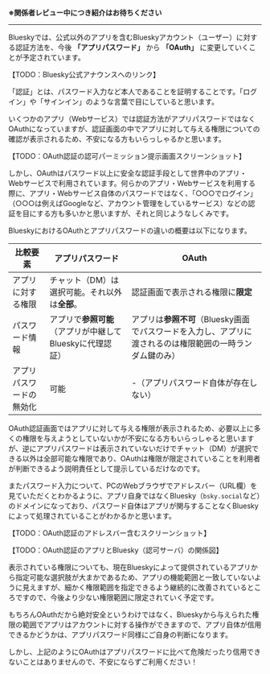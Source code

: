 <b>※関係者レビュー中につき紹介はお待ちください</b>

---


Blueskyでは、公式以外のアプリを含むBlueskyアカウント（ユーザー）に対する認証方法を、今後 **「アプリパスワード」** から **「OAuth」** に変更していくことが予定されています。

【TODO：Bluesky公式アナウンスへのリンク】

「認証」とは、パスワード入力など本人であることを証明することです。「ログイン」や「サインイン」のような言葉で目にしていると思います。

いくつかのアプリ（Webサービス）では認証方法がアプリパスワードではなくOAuthになっていますが、認証画面の中でアプリに対して与える権限についての確認が表示されるため、不安になる方もいらっしゃるかと思います。

【TODO：OAuth認証の認可パーミッション提示画面スクリーンショット】

しかし、OAuthはパスワード以上に安全な認証手段として世界中のアプリ・Webサービスで利用されています。何らかのアプリ・Webサービスを利用する際に、アプリ・Webサービス自体のパスワードではなく、「○○○でログイン」（○○○は例えばGoogleなど、アカウント管理をしているサービス）などの認証を目にする方も多いかと思いますが、それと同じようなしくみです。

BlueskyにおけるOAuthとアプリパスワードの違いの概要は以下になります。

|比較要素|アプリパスワード|OAuth|
| --- | --- | --- |
| アプリに対する権限 | チャット（DM）は選択可能。それ以外は**全部**。 | 認証画面で表示される権限に**限定** |
| パスワード情報 | アプリで**参照可能**（アプリが中継してBlueskyに代理認証） | アプリは****参照不可****（Bluesky画面でパスワードを入力し、アプリに渡されるのは権限範囲の一時ランダム鍵のみ） |
| アプリパスワードの無効化 | 可能 | -（アプリパスワード自体が存在しない） |

OAuth認証画面ではアプリに対して与える権限が表示されるため、必要以上に多くの権限を与えようとしていないかが不安になる方もいらっしゃると思いますが、逆にアプリパスワードは表示されていないだけでチャット（DM）が選択できる以外は全部可能な権限であり、OAuthは権限が限定されていることを利用者が判断できるよう説明責任として提示しているだけなのです。

またパスワード入力について、PCのWebブラウザでアドレスバー（URL欄）を見ていただくとわかるように、アプリ自身ではなくBluesky（`bsky.social`など）のドメインになっており、パスワード自体はアプリが関与することなくBlueskyによって処理されていることがわかるかと思います。

【TODO：OAuth認証のアドレスバー含むスクリーンショット】

【TODO：OAuth認証のアプリとBluesky（認可サーバ）の関係図】

表示されている権限についても、現在Blueskyによって提供されているアプリから指定可能な選択肢が大まかであるため、アプリの機能範囲と一致していないように見えますが、細かく権限範囲を指定できるよう継続的に改善されているところですので、今後より少ない権限範囲に限定されていく予定です。

もちろんOAuthだから絶対安全というわけではなく、Blueskyから与えられた権限の範囲でアプリはアカウントに対する操作ができますので、アプリ自体が信用できるかどうかは、アプリパスワード同様にご自身の判断になります。

しかし、上記のようにOAuthはアプリパスワードに比べて危険だったり信用できないことはありませんので、不安にならずご利用ください！